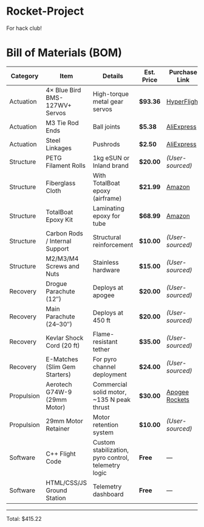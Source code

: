 # Rocket-Project
For hack club!

#  Bill of Materials (BOM)

| **Category** | **Item**                                | **Details**                                           | **Est. Price** | **Purchase Link** |
|--------------|------------------------------------------|-------------------------------------------------------|----------------|--------------------|
| Actuation    | 4× Blue Bird BMS-127WV+ Servos           | High-torque metal gear servos                         | **$93.36**     | [HyperFlight](https://www.hyperflight.co.uk/products.asp?code=BMS-127WV&name=blue-bird-bms-127wv-servo-5-3kg-cm-0-05s-11-3g-10mm) |
| Actuation    | M3 Tie Rod Ends                          | Ball joints                                           | **$5.38**      | [AliExpress](https://www.aliexpress.us/item/3256806825116101.html) |
| Actuation    | Steel Linkages                           | Pushrods                                              | **$2.50**      | [AliExpress](https://www.aliexpress.us/item/2251832447460374.html) |
| Structure    | PETG Filament Rolls                      | 1kg eSUN or Inland brand                              | **$20.00**     | *(User-sourced)* |
| Structure    | Fiberglass Cloth                         | With TotalBoat epoxy (airframe)                       | **$21.99**     | [Amazon](https://www.amazon.com/dp/B0DN5FFPSV) |
| Structure    | TotalBoat Epoxy Kit                      | Laminating epoxy for tube                             | **$68.99**     | [Amazon](https://www.amazon.com/dp/B00HR8515W) |
| Structure    | Carbon Rods / Internal Support           | Structural reinforcement                              | **$10.00**     | *(User-sourced)* |
| Structure    | M2/M3/M4 Screws and Nuts                 | Stainless hardware                                    | **$15.00**     | *(User-sourced)* |
| Recovery     | Drogue Parachute (12″)                   | Deploys at apogee                                     | **$20.00**     | *(User-sourced)* |
| Recovery     | Main Parachute (24–30″)                  | Deploys at 450 ft                                     | **$20.00**     | *(User-sourced)* |
| Recovery     | Kevlar Shock Cord (20 ft)                | Flame-resistant tether                                | **$35.00**     | *(User-sourced)* |
| Recovery     | E-Matches (Slim Gem Starters)            | For pyro channel deployment                           | **$24.00**     | *(User-sourced)* |
| Propulsion   | Aerotech G74W-9 (29mm Motor)             | Commercial solid motor, ~135 N peak thrust            | **$30.00**     | [Apogee Rockets](https://www.apogeerockets.com/Rocket_Motors/AeroTech_Motors/29mm_Motors_Single_Use/Aerotech_29mm_Motor_G74W-9) |
| Propulsion   | 29mm Motor Retainer                      | Motor retention system                                | **$10.00**     | *(User-sourced)* |
| Software     | C++ Flight Code                          | Custom stabilization, pyro control, telemetry logic   | **Free**       | — |
| Software     | HTML/CSS/JS Ground Station               | Telemetry dashboard                                   | **Free**       | — |

---

Total: $415.22
